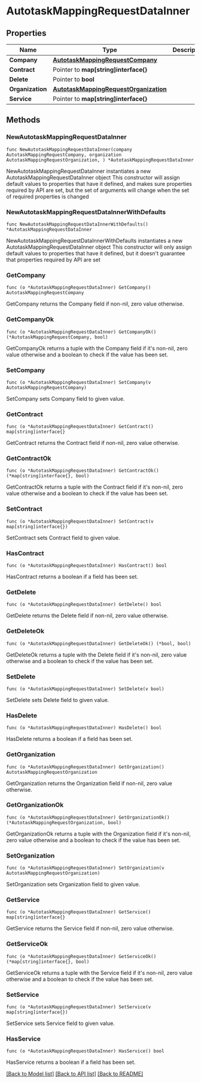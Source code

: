 # AutotaskMappingRequestDataInner

## Properties

Name | Type | Description | Notes
------------ | ------------- | ------------- | -------------
**Company** | [**AutotaskMappingRequestCompany**](AutotaskMappingRequestCompany.md) |  | 
**Contract** | Pointer to **map[string]interface{}** |  | [optional] 
**Delete** | Pointer to **bool** |  | [optional] 
**Organization** | [**AutotaskMappingRequestOrganization**](AutotaskMappingRequestOrganization.md) |  | 
**Service** | Pointer to **map[string]interface{}** |  | [optional] 

## Methods

### NewAutotaskMappingRequestDataInner

`func NewAutotaskMappingRequestDataInner(company AutotaskMappingRequestCompany, organization AutotaskMappingRequestOrganization, ) *AutotaskMappingRequestDataInner`

NewAutotaskMappingRequestDataInner instantiates a new AutotaskMappingRequestDataInner object
This constructor will assign default values to properties that have it defined,
and makes sure properties required by API are set, but the set of arguments
will change when the set of required properties is changed

### NewAutotaskMappingRequestDataInnerWithDefaults

`func NewAutotaskMappingRequestDataInnerWithDefaults() *AutotaskMappingRequestDataInner`

NewAutotaskMappingRequestDataInnerWithDefaults instantiates a new AutotaskMappingRequestDataInner object
This constructor will only assign default values to properties that have it defined,
but it doesn't guarantee that properties required by API are set

### GetCompany

`func (o *AutotaskMappingRequestDataInner) GetCompany() AutotaskMappingRequestCompany`

GetCompany returns the Company field if non-nil, zero value otherwise.

### GetCompanyOk

`func (o *AutotaskMappingRequestDataInner) GetCompanyOk() (*AutotaskMappingRequestCompany, bool)`

GetCompanyOk returns a tuple with the Company field if it's non-nil, zero value otherwise
and a boolean to check if the value has been set.

### SetCompany

`func (o *AutotaskMappingRequestDataInner) SetCompany(v AutotaskMappingRequestCompany)`

SetCompany sets Company field to given value.


### GetContract

`func (o *AutotaskMappingRequestDataInner) GetContract() map[string]interface{}`

GetContract returns the Contract field if non-nil, zero value otherwise.

### GetContractOk

`func (o *AutotaskMappingRequestDataInner) GetContractOk() (*map[string]interface{}, bool)`

GetContractOk returns a tuple with the Contract field if it's non-nil, zero value otherwise
and a boolean to check if the value has been set.

### SetContract

`func (o *AutotaskMappingRequestDataInner) SetContract(v map[string]interface{})`

SetContract sets Contract field to given value.

### HasContract

`func (o *AutotaskMappingRequestDataInner) HasContract() bool`

HasContract returns a boolean if a field has been set.

### GetDelete

`func (o *AutotaskMappingRequestDataInner) GetDelete() bool`

GetDelete returns the Delete field if non-nil, zero value otherwise.

### GetDeleteOk

`func (o *AutotaskMappingRequestDataInner) GetDeleteOk() (*bool, bool)`

GetDeleteOk returns a tuple with the Delete field if it's non-nil, zero value otherwise
and a boolean to check if the value has been set.

### SetDelete

`func (o *AutotaskMappingRequestDataInner) SetDelete(v bool)`

SetDelete sets Delete field to given value.

### HasDelete

`func (o *AutotaskMappingRequestDataInner) HasDelete() bool`

HasDelete returns a boolean if a field has been set.

### GetOrganization

`func (o *AutotaskMappingRequestDataInner) GetOrganization() AutotaskMappingRequestOrganization`

GetOrganization returns the Organization field if non-nil, zero value otherwise.

### GetOrganizationOk

`func (o *AutotaskMappingRequestDataInner) GetOrganizationOk() (*AutotaskMappingRequestOrganization, bool)`

GetOrganizationOk returns a tuple with the Organization field if it's non-nil, zero value otherwise
and a boolean to check if the value has been set.

### SetOrganization

`func (o *AutotaskMappingRequestDataInner) SetOrganization(v AutotaskMappingRequestOrganization)`

SetOrganization sets Organization field to given value.


### GetService

`func (o *AutotaskMappingRequestDataInner) GetService() map[string]interface{}`

GetService returns the Service field if non-nil, zero value otherwise.

### GetServiceOk

`func (o *AutotaskMappingRequestDataInner) GetServiceOk() (*map[string]interface{}, bool)`

GetServiceOk returns a tuple with the Service field if it's non-nil, zero value otherwise
and a boolean to check if the value has been set.

### SetService

`func (o *AutotaskMappingRequestDataInner) SetService(v map[string]interface{})`

SetService sets Service field to given value.

### HasService

`func (o *AutotaskMappingRequestDataInner) HasService() bool`

HasService returns a boolean if a field has been set.


[[Back to Model list]](../README.md#documentation-for-models) [[Back to API list]](../README.md#documentation-for-api-endpoints) [[Back to README]](../README.md)


